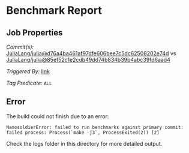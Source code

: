 # Benchmark Report

## Job Properties

*Commit(s):* [JuliaLang/julia@d76a4ba461af97dfe606bee7c5dc62508202e74d](https://github.com/JuliaLang/julia/commit/d76a4ba461af97dfe606bee7c5dc62508202e74d) vs [JuliaLang/julia@85ef52c1e2cdb49dd74b834b39b4abc39fd6aad4](https://github.com/JuliaLang/julia/commit/85ef52c1e2cdb49dd74b834b39b4abc39fd6aad4)

*Triggered By:* [link](https://github.com/JuliaLang/julia/pull/21888#issuecomment-307855329)

*Tag Predicate:* `ALL`

## Error

The build could not finish due to an error:

```
NanosoldierError: failed to run benchmarks against primary commit: failed process: Process(`make -j3`, ProcessExited(2)) [2]
```

Check the logs folder in this directory for more detailed output.

